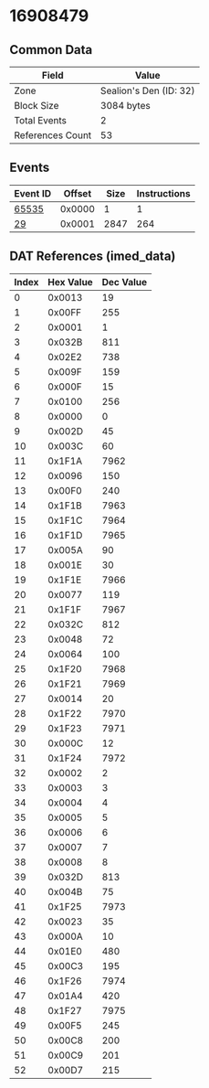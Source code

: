 # 16908479

## Common Data

| Field            | Value                  |
|------------------|------------------------|
| Zone             | Sealion's Den (ID: 32) |
| Block Size       | 3084 bytes             |
| Total Events     | 2                      |
| References Count | 53                     |

## Events

| Event ID            | Offset   |   Size |   Instructions |
|---------------------|----------|--------|----------------|
| [65535](./65535.md) | 0x0000   |      1 |              1 |
| [29](./29.md)       | 0x0001   |   2847 |            264 |

## DAT References (imed_data)

|   Index | Hex Value   |   Dec Value |
|---------|-------------|-------------|
|       0 | 0x0013      |          19 |
|       1 | 0x00FF      |         255 |
|       2 | 0x0001      |           1 |
|       3 | 0x032B      |         811 |
|       4 | 0x02E2      |         738 |
|       5 | 0x009F      |         159 |
|       6 | 0x000F      |          15 |
|       7 | 0x0100      |         256 |
|       8 | 0x0000      |           0 |
|       9 | 0x002D      |          45 |
|      10 | 0x003C      |          60 |
|      11 | 0x1F1A      |        7962 |
|      12 | 0x0096      |         150 |
|      13 | 0x00F0      |         240 |
|      14 | 0x1F1B      |        7963 |
|      15 | 0x1F1C      |        7964 |
|      16 | 0x1F1D      |        7965 |
|      17 | 0x005A      |          90 |
|      18 | 0x001E      |          30 |
|      19 | 0x1F1E      |        7966 |
|      20 | 0x0077      |         119 |
|      21 | 0x1F1F      |        7967 |
|      22 | 0x032C      |         812 |
|      23 | 0x0048      |          72 |
|      24 | 0x0064      |         100 |
|      25 | 0x1F20      |        7968 |
|      26 | 0x1F21      |        7969 |
|      27 | 0x0014      |          20 |
|      28 | 0x1F22      |        7970 |
|      29 | 0x1F23      |        7971 |
|      30 | 0x000C      |          12 |
|      31 | 0x1F24      |        7972 |
|      32 | 0x0002      |           2 |
|      33 | 0x0003      |           3 |
|      34 | 0x0004      |           4 |
|      35 | 0x0005      |           5 |
|      36 | 0x0006      |           6 |
|      37 | 0x0007      |           7 |
|      38 | 0x0008      |           8 |
|      39 | 0x032D      |         813 |
|      40 | 0x004B      |          75 |
|      41 | 0x1F25      |        7973 |
|      42 | 0x0023      |          35 |
|      43 | 0x000A      |          10 |
|      44 | 0x01E0      |         480 |
|      45 | 0x00C3      |         195 |
|      46 | 0x1F26      |        7974 |
|      47 | 0x01A4      |         420 |
|      48 | 0x1F27      |        7975 |
|      49 | 0x00F5      |         245 |
|      50 | 0x00C8      |         200 |
|      51 | 0x00C9      |         201 |
|      52 | 0x00D7      |         215 |
